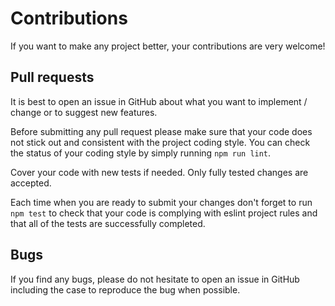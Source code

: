 # Contributions

If you want to make any project better, your contributions are very welcome! 

## Pull requests

It is best to open an issue in GitHub about what you want to implement / change or to suggest new features.

Before submitting any pull request please make sure that your code does not stick out and consistent with the project 
coding style. You can check the status of your coding style by simply running `npm run lint`.

Cover your code with new tests if needed. Only fully tested changes are accepted.

Each time when you are ready to submit your changes don't forget to run `npm test` to check that your code is complying 
with eslint project rules and that all of the tests are successfully completed.

## Bugs

If you find any bugs, please do not hesitate to open an issue in GitHub including the case to reproduce the bug 
when possible.